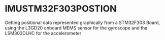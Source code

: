 # IMUSTM32F303POSTION
Getting positional data represented graphically from a STM32F303 Board, using the L3GD20 onboard MEMS sensor for the gyroscope and the LSM303DLHC for the accelerometer 

